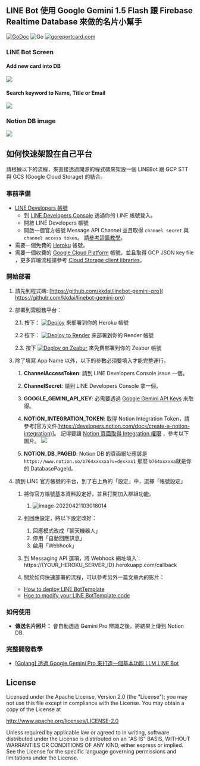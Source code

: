 LINE Bot 使用 Google Gemini 1.5 Flash 跟 Firebase Realtime Database 來做的名片小幫手
---

 [![GoDoc](https://godoc.org/github.com/kkdai/linebot-gemini-pro.svg?status.svg)](https://godoc.org/github.com/kkdai/LineBotTemplate)   ![Go](https://github.com/kkdai/linebot-gemini-pro/workflows/Go/badge.svg) [![goreportcard.com](https://goreportcard.com/badge/github.com/kkdai/linebot-gemini-pro)](https://goreportcard.com/report/github.com/kkdai/linebot-gemini-pro)

### LINE Bot Screen

#### Add new card into DB

![](img/add_card.jpg)

#### Search keyword to Name, Title or Email

![](img/query.jpg)

### Notion DB image

![](img/DB_img.png)

## 如何快速架設在自己平台

請根據以下的流程，來直接透過開源的程式碼來架設一個 LINEBot 跟 GCP  STT 與 GCS (Google Cloud Storage) 的結合。

### 事前準備

- [LINE Developers 帳號](https://developers.line.biz/console/)
  - 到 [LINE Developers Console](https://developers.line.biz/console/) 透過你的 LINE 帳號登入。
  - 開啟 LINE Developers 帳號
  - 開啟一個官方帳號 Message API Channel 並且取得 `channel secret` 與 `channel access token`。 請[參考這篇教學](https://developers.line.biz/en/docs/messaging-api/getting-started/#using-console)。
- 需要一個免費的 [Heroku](https://dashboard.heroku.com/) 帳號。
- 需要一個收費的 [Google Cloud Platform](https://cloud.google.com/) 帳號，並且取得 GCP JSON key file ，更多詳細流程請參考 [Cloud Storage client libraries](https://cloud.google.com/storage/docs/reference/libraries)。

### 開始部署

1. 請先到程式碼:  [https://github.com/kkdai/linebot-gemini-pro]( https://github.com/kkdai/linebot-gemini-pro)

2. 部署到雲服務平台：

   2.1.  按下： [![Deploy](https://www.herokucdn.com/deploy/button.svg)](https://heroku.com/deploy)  來部署到你的 Heroku 帳號

   2.2  按下： [![Deploy to Render](http://render.com/images/deploy-to-render-button.svg)](https://render.com/deploy)
 來部署到你的 Render 帳號

   2.3. 按下 [![Deploy on Zeabur](https://zeabur.com/button.svg)](https://zeabur.com/templates/LS886C) 來免費部署到你的 Zeabur 帳號

3. 除了填寫 App Name 以外，以下的參數必須要填入才能完整運行。

   1. **ChannelAccessToken**: 請到 LINE Developers Console issue 一個。
   2. **ChannelSecret**: 請到 LINE Developers Console 拿一個。
   3. **GOOGLE_GEMINI_API_KEY**: 必需要透過 [Google Gemini API Keys](https://makersuite.google.com/app/apikey) 來取得。
   4. **NOTION_INTEGRATION_TOKEN**: 取得 Notion Integration Token，請參考[官方文件(https://developers.notion.com/docs/create-a-notion-integration)]。 記得要讓 [Notion 頁面取得 Integration 權限](https://developers.notion.com/docs/create-a-notion-integration#give-your-integration-page-permissions) ，參考以下圖片。
   ![](https://files.readme.io/fefc809-permissions.gif)

   5. **NOTION_DB_PAGEID**: Notion DB 的頁面網址應該是 `https://www.notion.so/b764xxxxxa?v=dexxxx1` 那麼 `b764xxxxxa`就是你的 DatabasePageId。

4. 請到 LINE 官方帳號的平台，到了右上角的「設定」中，選擇「帳號設定」
   1. 將你官方帳號基本資料設定好，並且打開加入群組功能。
      1. ![image-20220421103018014](http://www.evanlin.com/images/2021/image-20220421103018014.png)

   2. 到回應設定，將以下設定改好：
      1. 回應模式改成「聊天機器人」
      2. 停用「自動回應訊息」
      3. 啟用「Webhook」
   3. 到 Messaging API 選項，將 Webhook 網址填入`: https://{YOUR_HEROKU_SERVER_ID}.herokuapp.com/callback
   4. 關於如何快速部署的流程，可以參考另外一篇文章內的影片：
     - [How to deploy LINE BotTemplate](https://www.youtube.com/watch?v=0BIknEz1f8k)
     - [Hoe to modify your LINE BotTemplate code](https://www.youtube.com/watch?v=ckij73sIRik)

### 如何使用

- **傳送名片照片：** 會自動透過 Gemini Pro 辨識之後，將結果上傳到 Notion DB.

### 完整開發教學

- [[Golang\] 透過 Google Gemini Pro 來打造一個基本功能 LLM LINE Bot](https://www.evanlin.com/til-gogle-gemini-pro-linebot/)

License
---------------

Licensed under the Apache License, Version 2.0 (the "License");
you may not use this file except in compliance with the License.
You may obtain a copy of the License at

<http://www.apache.org/licenses/LICENSE-2.0>

Unless required by applicable law or agreed to in writing, software
distributed under the License is distributed on an "AS IS" BASIS,
WITHOUT WARRANTIES OR CONDITIONS OF ANY KIND, either express or implied.
See the License for the specific language governing permissions and
limitations under the License.
